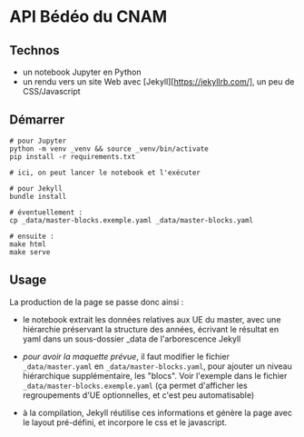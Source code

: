 # API Bédéo du CNAM

## Technos

- un notebook Jupyter en Python
- un rendu vers un site Web avec [Jekyll][https://jekyllrb.com/], un peu de CSS/Javascript

## Démarrer 

````
# pour Jupyter
python -m venv _venv && source _venv/bin/activate
pip install -r requirements.txt

# ici, on peut lancer le notebook et l'exécuter

# pour Jekyll
bundle install

# éventuellement :
cp _data/master-blocks.exemple.yaml _data/master-blocks.yaml

# ensuite :
make html
make serve
````

## Usage

La production de la page se passe donc ainsi :

- le notebook extrait les données relatives aux UE du master, avec une
  hiérarchie préservant la structure des années, écrivant le résultat en yaml
  dans un sous-dossier _data de l'arborescence Jekyll

- *pour avoir la maquette prévue*, il faut modifier le fichier
  `_data/master.yaml` en `_data/master-blocks.yaml`, pour ajouter un niveau
  hiérarchique supplémentaire, les "blocs". Voir l'exemple dans le fichier
  `_data/master-blocks.exemple.yaml` (ça permet d'afficher les regroupements
  d'UE optionnelles, et c'est peu automatisable)

- à la compilation, Jekyll réutilise ces informations et génère la page avec le
  layout pré-défini, et incorpore le css et le javascript.

